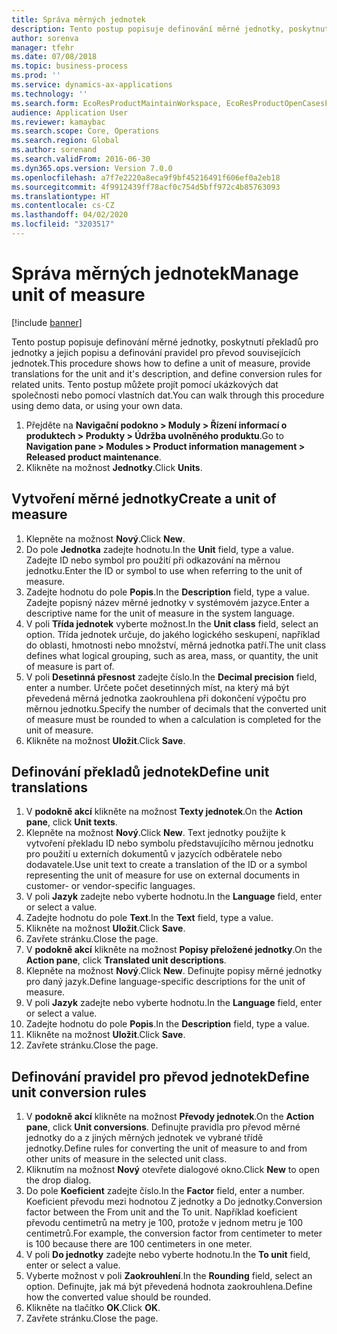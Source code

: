 ```yaml
---
title: Správa měrných jednotek
description: Tento postup popisuje definování měrné jednotky, poskytnutí překladů pro jednotky a jejich popisu a definování pravidel pro převod souvisejících jednotek.
author: sorenva
manager: tfehr
ms.date: 07/08/2018
ms.topic: business-process
ms.prod: ''
ms.service: dynamics-ax-applications
ms.technology: ''
ms.search.form: EcoResProductMaintainWorkspace, EcoResProductOpenCasesFormPart, UnitOfMeasure, UnitOfMeasureReportingTranslation, UnitOfMeasureTranslation, UnitOfMeasureConversion, UnitOfMeasureConversionEditOrCreate, UnitOfMeasureLookup
audience: Application User
ms.reviewer: kamaybac
ms.search.scope: Core, Operations
ms.search.region: Global
ms.author: sorenand
ms.search.validFrom: 2016-06-30
ms.dyn365.ops.version: Version 7.0.0
ms.openlocfilehash: a7f7e2220a8eca9f9bf45216491f606ef0a2eb18
ms.sourcegitcommit: 4f9912439ff78acf0c754d5bff972c4b85763093
ms.translationtype: HT
ms.contentlocale: cs-CZ
ms.lasthandoff: 04/02/2020
ms.locfileid: "3203517"
---
```

# <a name="manage-unit-of-measure"></a><span data-ttu-id="efe81-103">Správa měrných jednotek</span><span class="sxs-lookup"><span data-stu-id="efe81-103">Manage unit of measure</span></span>

[!include [banner](../../includes/banner.md)]

<span data-ttu-id="efe81-104">Tento postup popisuje definování měrné jednotky, poskytnutí překladů pro jednotky a jejich popisu a definování pravidel pro převod souvisejících jednotek.</span><span class="sxs-lookup"><span data-stu-id="efe81-104">This procedure shows how to define a unit of measure, provide translations for the unit and it's description, and define conversion rules for related units.</span></span> <span data-ttu-id="efe81-105">Tento postup můžete projít pomocí ukázkových dat společnosti nebo pomocí vlastních dat.</span><span class="sxs-lookup"><span data-stu-id="efe81-105">You can walk through this procedure using demo data, or using your own data.</span></span>

1. <span data-ttu-id="efe81-106">Přejděte na **Navigační podokno > Moduly > Řízení informací o produktech > Produkty > Údržba uvolněného produktu**.</span><span class="sxs-lookup"><span data-stu-id="efe81-106">Go to **Navigation pane > Modules > Product information management > Released product maintenance**.</span></span>
2. <span data-ttu-id="efe81-107">Klikněte na možnost **Jednotky**.</span><span class="sxs-lookup"><span data-stu-id="efe81-107">Click **Units**.</span></span>

## <a name="create-a-unit-of-measure"></a><span data-ttu-id="efe81-108">Vytvoření měrné jednotky</span><span class="sxs-lookup"><span data-stu-id="efe81-108">Create a unit of measure</span></span>
1. <span data-ttu-id="efe81-109">Klepněte na možnost **Nový**.</span><span class="sxs-lookup"><span data-stu-id="efe81-109">Click **New**.</span></span>
2. <span data-ttu-id="efe81-110">Do pole **Jednotka** zadejte hodnotu.</span><span class="sxs-lookup"><span data-stu-id="efe81-110">In the **Unit** field, type a value.</span></span> <span data-ttu-id="efe81-111">Zadejte ID nebo symbol pro použití při odkazování na měrnou jednotku.</span><span class="sxs-lookup"><span data-stu-id="efe81-111">Enter the ID or symbol to use when referring to the unit of measure.</span></span>  
3. <span data-ttu-id="efe81-112">Zadejte hodnotu do pole **Popis**.</span><span class="sxs-lookup"><span data-stu-id="efe81-112">In the **Description** field, type a value.</span></span> <span data-ttu-id="efe81-113">Zadejte popisný název měrné jednotky v systémovém jazyce.</span><span class="sxs-lookup"><span data-stu-id="efe81-113">Enter a descriptive name for the unit of measure in the system language.</span></span>  
4. <span data-ttu-id="efe81-114">V poli **Třída jednotek** vyberte možnost.</span><span class="sxs-lookup"><span data-stu-id="efe81-114">In the **Unit class** field, select an option.</span></span> <span data-ttu-id="efe81-115">Třída jednotek určuje, do jakého logického seskupení, například do oblasti, hmotnosti nebo množství, měrná jednotka patří.</span><span class="sxs-lookup"><span data-stu-id="efe81-115">The unit class defines what logical grouping, such as area, mass, or quantity, the unit of measure is part of.</span></span>  
5. <span data-ttu-id="efe81-116">V poli **Desetinná přesnost** zadejte číslo.</span><span class="sxs-lookup"><span data-stu-id="efe81-116">In the **Decimal precision** field, enter a number.</span></span> <span data-ttu-id="efe81-117">Určete počet desetinných míst, na který má být převedená měrná jednotka zaokrouhlena při dokončení výpočtu pro měrnou jednotku.</span><span class="sxs-lookup"><span data-stu-id="efe81-117">Specify the number of decimals that the converted unit of measure must be rounded to when a calculation is completed for the unit of measure.</span></span>  
6. <span data-ttu-id="efe81-118">Klikněte na možnost **Uložit**.</span><span class="sxs-lookup"><span data-stu-id="efe81-118">Click **Save**.</span></span>

## <a name="define-unit-translations"></a><span data-ttu-id="efe81-119">Definování překladů jednotek</span><span class="sxs-lookup"><span data-stu-id="efe81-119">Define unit translations</span></span>
1. <span data-ttu-id="efe81-120">V **podokně akcí** klikněte na možnost **Texty jednotek**.</span><span class="sxs-lookup"><span data-stu-id="efe81-120">On the **Action pane**, click **Unit texts**.</span></span>
2. <span data-ttu-id="efe81-121">Klepněte na možnost **Nový**.</span><span class="sxs-lookup"><span data-stu-id="efe81-121">Click **New**.</span></span> <span data-ttu-id="efe81-122">Text jednotky použijte k vytvoření překladu ID nebo symbolu představujícího měrnou jednotku pro použití u externích dokumentů v jazycích odběratele nebo dodavatele.</span><span class="sxs-lookup"><span data-stu-id="efe81-122">Use unit text to create a translation of the ID or a symbol representing the unit of measure for use on external documents in customer- or vendor-specific languages.</span></span>  
3. <span data-ttu-id="efe81-123">V poli **Jazyk** zadejte nebo vyberte hodnotu.</span><span class="sxs-lookup"><span data-stu-id="efe81-123">In the **Language** field, enter or select a value.</span></span>
4. <span data-ttu-id="efe81-124">Zadejte hodnotu do pole **Text**.</span><span class="sxs-lookup"><span data-stu-id="efe81-124">In the **Text** field, type a value.</span></span>
5. <span data-ttu-id="efe81-125">Klikněte na možnost **Uložit**.</span><span class="sxs-lookup"><span data-stu-id="efe81-125">Click **Save**.</span></span>
6. <span data-ttu-id="efe81-126">Zavřete stránku.</span><span class="sxs-lookup"><span data-stu-id="efe81-126">Close the page.</span></span>
7. <span data-ttu-id="efe81-127">V **podokně akcí** klikněte na možnost **Popisy přeložené jednotky**.</span><span class="sxs-lookup"><span data-stu-id="efe81-127">On the **Action pane**, click **Translated unit descriptions**.</span></span>
8. <span data-ttu-id="efe81-128">Klepněte na možnost **Nový**.</span><span class="sxs-lookup"><span data-stu-id="efe81-128">Click **New**.</span></span> <span data-ttu-id="efe81-129">Definujte popisy měrné jednotky pro daný jazyk.</span><span class="sxs-lookup"><span data-stu-id="efe81-129">Define language-specific descriptions for the unit of measure.</span></span>  
9. <span data-ttu-id="efe81-130">V poli **Jazyk** zadejte nebo vyberte hodnotu.</span><span class="sxs-lookup"><span data-stu-id="efe81-130">In the **Language** field, enter or select a value.</span></span>
10. <span data-ttu-id="efe81-131">Zadejte hodnotu do pole **Popis**.</span><span class="sxs-lookup"><span data-stu-id="efe81-131">In the **Description** field, type a value.</span></span>
11. <span data-ttu-id="efe81-132">Klikněte na možnost **Uložit**.</span><span class="sxs-lookup"><span data-stu-id="efe81-132">Click **Save**.</span></span>
12. <span data-ttu-id="efe81-133">Zavřete stránku.</span><span class="sxs-lookup"><span data-stu-id="efe81-133">Close the page.</span></span>

## <a name="define-unit-conversion-rules"></a><span data-ttu-id="efe81-134">Definování pravidel pro převod jednotek</span><span class="sxs-lookup"><span data-stu-id="efe81-134">Define unit conversion rules</span></span>
1. <span data-ttu-id="efe81-135">V **podokně akcí** klikněte na možnost **Převody jednotek**.</span><span class="sxs-lookup"><span data-stu-id="efe81-135">On the **Action pane**, click **Unit conversions**.</span></span> <span data-ttu-id="efe81-136">Definujte pravidla pro převod měrné jednotky do a z jiných měrných jednotek ve vybrané třídě jednotky.</span><span class="sxs-lookup"><span data-stu-id="efe81-136">Define rules for converting the unit of measure to and from other units of measure in the selected unit class.</span></span>  
2. <span data-ttu-id="efe81-137">Kliknutím na možnost **Nový** otevřete dialogové okno.</span><span class="sxs-lookup"><span data-stu-id="efe81-137">Click **New** to open the drop dialog.</span></span>
3. <span data-ttu-id="efe81-138">Do pole **Koeficient** zadejte číslo.</span><span class="sxs-lookup"><span data-stu-id="efe81-138">In the **Factor** field, enter a number.</span></span> <span data-ttu-id="efe81-139">Koeficient převodu mezi hodnotou Z jednotky a Do jednotky.</span><span class="sxs-lookup"><span data-stu-id="efe81-139">Conversion factor between the From unit and the To unit.</span></span> <span data-ttu-id="efe81-140">Například koeficient převodu centimetrů na metry je 100, protože v jednom metru je 100 centimetrů.</span><span class="sxs-lookup"><span data-stu-id="efe81-140">For example, the conversion factor from centimeter to meter is 100 because there are 100 centimeters in one meter.</span></span>  
4. <span data-ttu-id="efe81-141">V poli **Do jednotky** zadejte nebo vyberte hodnotu.</span><span class="sxs-lookup"><span data-stu-id="efe81-141">In the **To unit** field, enter or select a value.</span></span>
5. <span data-ttu-id="efe81-142">Vyberte možnost v poli **Zaokrouhlení**.</span><span class="sxs-lookup"><span data-stu-id="efe81-142">In the **Rounding** field, select an option.</span></span> <span data-ttu-id="efe81-143">Definujte, jak má být převedená hodnota zaokrouhlena.</span><span class="sxs-lookup"><span data-stu-id="efe81-143">Define how the converted value should be rounded.</span></span>  
6. <span data-ttu-id="efe81-144">Klikněte na tlačítko **OK**.</span><span class="sxs-lookup"><span data-stu-id="efe81-144">Click **OK**.</span></span>
7. <span data-ttu-id="efe81-145">Zavřete stránku.</span><span class="sxs-lookup"><span data-stu-id="efe81-145">Close the page.</span></span>

